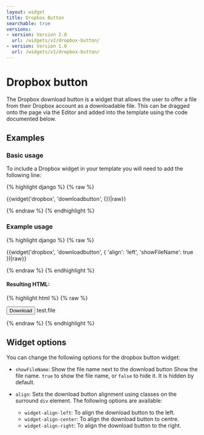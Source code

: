 ```yaml
---
layout: widget
title: Dropbox Button
searchable: true
versions:
- version: Version 2.0
  url: /widgets/v2/dropbox-button/
- version: Version 1.0
  url: /widgets/v1/dropbox-button/
---
```


# Dropbox button

The Dropbox download button is a widget that allows the user to offer a file from their Dropbox account as a downloadable file. This can be dragged onto the page via the Editor and added into the template using the code documented below.

## Examples

### Basic usage

To include a Dropbox widget in your template you will need to add the following line:

{% highlight django %}
{% raw %}

  {{widget('dropbox', 'downloadbutton', {})|raw}}

{% endraw %}
{% endhighlight %}

### Example usage

{% highlight django %}
{% raw %}

  {{widget('dropbox', 'downloadbutton', {
    'align': 'left',
    'showFileName': true
  })|raw}}

{% endraw %}
{% endhighlight %}

#### Resulting HTML:

{% highlight html %}
{% raw %}

<div id="page-zones__main-widgets__dropboxWidget" data-name="dropbox" class="widget  widget--zone-widget">
  <div class="bk-dropbox  dropbox  widget__dropbox">
    <button class="button  icon  icon--dropbox  dropbox__button  js-link-btn" data-link="">Download</button>
    <span class="label  dropbox__label">test.file</span>
  </div>
</div>

{% endraw %}
{% endhighlight %}

## Widget options

You can change the following options for the dropbox button widget:

* ```showFileName```: Show the file name next to the download button Show the file name. ```true``` to show the file name, or ```false``` to hide it. It is hidden by default.

* ```align```: Sets the download button alignment using classes on the surround ```div``` element. The following options are available:

  * ```widget-align-left```: To align the download button to the left.
  * ```widget-align-center```: To align the download button to centre.
  * ```widget-align-right```: To align the download button to the right.
